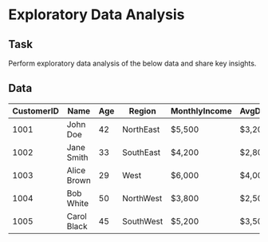 # Exploratory Data Analysis

## Task
Perform exploratory data analysis of the below data and share key insights.

## Data
| CustomerID | Name       | Age | Region    | MonthlyIncome | AvgDailyBalance | MonthlyTxVolume | CreditScore | RiskScore | Notes                                      |
|------------|------------|-----|-----------|---------------|-----------------|-----------------|-------------|-----------|--------------------------------------------|
| 1001       | John Doe   | 42  | NorthEast | $5,500        | $3,200          | $7,000          | 720         | 3         | --                                         |
| 1002       | Jane Smith | 33  | SouthEast | $4,200        | $2,800          | $5,500          | 680         | 4         | --                                         |
| 1003       | Alice Brown| 29  | West      | $6,000        | $4,000          | $8,000          | 750         | 2         | --                                         |
| 1004       | Bob White  | 50  | NorthWest | $3,800        | $2,500          | $4,200          | 690         | 5         | --                                         |
| 1005       | Carol Black| 45  | SouthWest | $5,200        | $3,500          | $6,500          | 710         | 3         | --                                         |